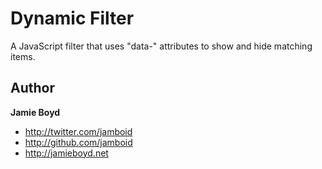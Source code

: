# Dynamic Filter

A JavaScript filter that uses "data-" attributes to show and hide matching items.

## Author

**Jamie Boyd**

+ http://twitter.com/jamboid
+ http://github.com/jamboid
+ http://jamieboyd.net
